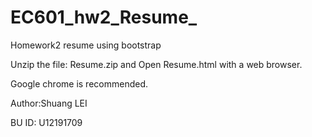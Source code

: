 # EC601_hw2_Resume_

Homework2  resume using bootstrap 

Unzip the file: Resume.zip and Open Resume.html with a web browser.

Google chrome is recommended.

Author:Shuang LEI

BU ID: U12191709
